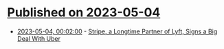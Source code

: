 # [Published on 2023-05-04](index.md)

* [2023-05-04, 00:02:00](https://tech.slashdot.org/story/23/05/03/2129258/stripe-a-longtime-partner-of-lyft-signs-a-big-deal-with-uber?utm_source=rss1.0mainlinkanon&utm_medium=feed) - [Stripe, a Longtime Partner of Lyft, Signs a Big Deal With Uber](https://tech.slashdot.org/story/23/05/03/2129258/stripe-a-longtime-partner-of-lyft-signs-a-big-deal-with-uber?utm_source=rss1.0mainlinkanon&utm_medium=feed)
